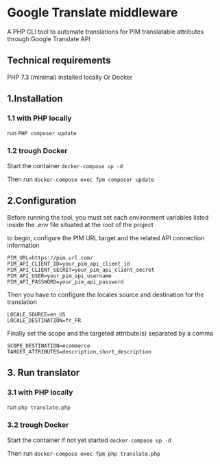 # Google Translate middleware
A PHP CLI tool to automate translations for PIM translatable attributes through Google Translate API

## Technical requirements
PHP 7.3 (minimal) installed locally
Or
Docker

## 1.Installation

### 1.1 with PHP locally
run `PHP composer update`

### 1.2 trough Docker
Start the container
`docker-compose up -d`

Then run
`docker-compose exec fpm composer update`

## 2.Configuration

Before running the tool, you must set each environment variables listed inside the .env file situated at the root of the project

to begin, configure the PIM URL target and the related API connection information
```
PIM_URL=https://pim.url.com/
PIM_API_CLIENT_ID=your_pim_api_client_id
PIM_API_CLIENT_SECRET=your_pim_api_client_secret
PIM_API_USER=your_pim_api_username
PIM_API_PASSWORD=your_pim_api_password
```

Then you have to configure the locales source and destination for the translation
```
LOCALE_SOURCE=en_US
LOCALE_DESTINATION=fr_FR
```
Finally set the scope and the targeted attribute(s) separated by a comma
```
SCOPE_DESTINATION=ecommerce
TARGET_ATTRIBUTES=description,short_description
```

## 3. Run translator

### 3.1 with PHP locally
run `php translate.php`

### 3.2 trough Docker
Start the container if not yet started
`docker-compose up -d`

Then run
`docker-compose exec fpm php translate.php`



